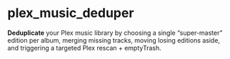 # plex_music_deduper
**Deduplicate** your Plex music library by choosing a single “super-master” edition per album, merging missing tracks, moving losing editions aside, and triggering a targeted Plex rescan + emptyTrash.
